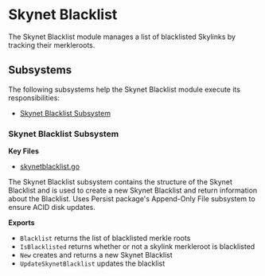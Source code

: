 # Skynet Blacklist

The Skynet Blacklist module manages a list of blacklisted Skylinks by tracking
their merkleroots.

## Subsystems
The following subsystems help the Skynet Blacklist module execute its
responsibilities:
 - [Skynet Blacklist Subsystem](#skynet-blacklist-subsystem)

### Skynet Blacklist Subsystem
**Key Files**
 - [skynetblacklist.go](./skynetblacklist.go)

The Skynet Blacklist subsystem contains the structure of the Skynet Blacklist
and is used to create a new Skynet Blacklist and return information about the
Blacklist. Uses Persist package's Append-Only File subsystem to ensure ACID disk
updates.

**Exports**
 - `Blacklist` returns the list of blacklisted merkle roots
 - `IsBlacklisted` returns whether or not a skylink merkleroot is blacklisted
 - `New` creates and returns a new Skynet Blacklist
 - `UpdateSkynetBlacklist` updates the blacklist
